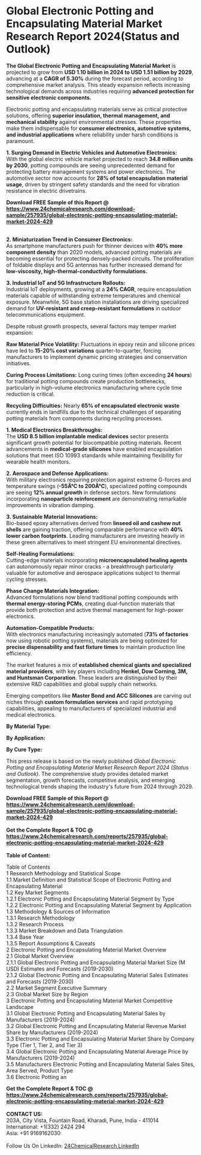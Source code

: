 <h1>Global Electronic Potting and Encapsulating Material Market Research Report 2024(Status and Outlook)</h1><p><strong>The Global Electronic Potting and Encapsulating Material Market</strong> is projected to grow from <strong>USD 1.10 billion in 2024 to USD 1.51 billion by 2029</strong>, advancing at a <strong>CAGR of 5.30%</strong> during the forecast period, according to comprehensive market analysis. This steady expansion reflects increasing technological demands across industries requiring <strong>advanced protection for sensitive electronic components.</strong></p><p>Electronic potting and encapsulating materials serve as critical protective solutions, offering <strong>superior insulation, thermal management, and mechanical stability</strong> against environmental stresses. These properties make them indispensable for <strong>consumer electronics, automotive systems, and industrial applications</strong> where reliability under harsh conditions is paramount.</p><p><strong>1. Surging Demand in Electric Vehicles and Automotive Electronics:</strong><br>
With the global electric vehicle market projected to reach <strong>34.8 million units by 2030</strong>, potting compounds are seeing unprecedented demand for protecting battery management systems and power electronics. The automotive sector now accounts for <strong>28% of total encapsulation material usage</strong>, driven by stringent safety standards and the need for vibration resistance in electric drivetrains.</p><div><b>Download FREE Sample of this Report @ 
            <a href="https://www.24chemicalresearch.com/download-sample/257935/global-electronic-potting-encapsulating-material-market-2024-429">
            https://www.24chemicalresearch.com/download-sample/257935/global-electronic-potting-encapsulating-material-market-2024-429</a></b></div><br><p><strong>2. Miniaturization Trend in Consumer Electronics:</strong><br>
As smartphone manufacturers push for thinner devices with <strong>40% more component density</strong> than 2020 models, advanced potting materials are becoming essential for protecting densely-packed circuits. The proliferation of foldable displays and 5G antennas has further increased demand for <strong>low-viscosity, high-thermal-conductivity formulations.</strong></p><p><strong>3. Industrial IoT and 5G Infrastructure Rollouts:</strong><br>
Industrial IoT deployments, growing at a <strong>24% CAGR</strong>, require encapsulation materials capable of withstanding extreme temperatures and chemical exposure. Meanwhile, 5G base station installations are driving specialized demand for <strong>UV-resistant and creep-resistant formulations</strong> in outdoor telecommunications equipment.</p><p>Despite robust growth prospects, several factors may temper market expansion:</p><p><strong>Raw Material Price Volatility:</strong> Fluctuations in epoxy resin and silicone prices have led to <strong>15-20% cost variations</strong> quarter-to-quarter, forcing manufacturers to implement dynamic pricing strategies and conservation initiatives.</p><p><strong>Curing Process Limitations:</strong> Long curing times (often exceeding <strong>24 hours</strong>) for traditional potting compounds create production bottlenecks, particularly in high-volume electronics manufacturing where cycle time reduction is critical.</p><p><strong>Recycling Difficulties:</strong> Nearly <strong>65% of encapsulated electronic waste</strong> currently ends in landfills due to the technical challenges of separating potting materials from components during recycling processes.</p><p><strong>1. Medical Electronics Breakthroughs:</strong><br>
The <strong>USD 8.5 billion implantable medical devices</strong> sector presents significant growth potential for biocompatible potting materials. Recent advancements in <strong>medical-grade silicones</strong> have enabled encapsulation solutions that meet ISO 10993 standards while maintaining flexibility for wearable health monitors.</p><p><strong>2. Aerospace and Defense Applications:</strong><br>
With military electronics requiring protection against extreme G-forces and temperature swings (<strong>-55Â°C to 200Â°C</strong>), specialized potting compounds are seeing <strong>12% annual growth</strong> in defense sectors. New formulations incorporating <strong>nanoparticle reinforcement</strong> are demonstrating remarkable improvements in vibration damping.</p><p><strong>3. Sustainable Material Innovations:</strong><br>
Bio-based epoxy alternatives derived from <strong>linseed oil and cashew nut shells</strong> are gaining traction, offering comparable performance with <strong>40% lower carbon footprints</strong>. Leading manufacturers are investing heavily in these green alternatives to meet stringent EU environmental directives.</p><p><strong>Self-Healing Formulations:</strong><br>
	Cutting-edge materials incorporating <strong>microencapsulated healing agents</strong> can autonomously repair minor cracks - a breakthrough particularly valuable for automotive and aerospace applications subject to thermal cycling stresses.</p><p><strong>Phase Change Materials Integration:</strong><br>
	Advanced formulations now blend traditional potting compounds with <strong>thermal energy-storing PCMs</strong>, creating dual-function materials that provide both protection and active thermal management for high-power electronics.</p><p><strong>Automation-Compatible Products:</strong><br>
	With electronics manufacturing increasingly automated (<strong>73% of factories</strong> now using robotic potting systems), materials are being optimized for <strong>precise dispensability and fast fixture times</strong> to maintain production line efficiency.</p><p>The market features a mix of <strong>established chemical giants and specialized material providers</strong>, with key players including <strong>Henkel, Dow Corning, 3M, and Huntsman Corporation</strong>. These leaders are distinguished by their extensive R&amp;D capabilities and global supply chain networks.</p><p>Emerging competitors like <strong>Master Bond and ACC Silicones</strong> are carving out niches through <strong>custom formulation services</strong> and rapid prototyping capabilities, appealing to manufacturers of specialized industrial and medical electronics.</p><p><strong>By Material Type:</strong></p><p><strong>By Application:</strong></p><p><strong>By Cure Type:</strong></p><p>This press release is based on the newly published <em>Global Electronic Potting and Encapsulating Material Market Research Report 2024 (Status and Outlook)</em>. The comprehensive study provides detailed market segmentation, growth forecasts, competitive analysis, and emerging technological trends shaping the industry's future from 2024 through 2029.</p><div><b>Download FREE Sample of this Report @ 
            <a href="https://www.24chemicalresearch.com/download-sample/257935/global-electronic-potting-encapsulating-material-market-2024-429">
            https://www.24chemicalresearch.com/download-sample/257935/global-electronic-potting-encapsulating-material-market-2024-429</a></b></div><br><div><b>Get the Complete Report & TOC @ 
            <a href="https://www.24chemicalresearch.com/reports/257935/global-electronic-potting-encapsulating-material-market-2024-429">
            https://www.24chemicalresearch.com/reports/257935/global-electronic-potting-encapsulating-material-market-2024-429</a></b></div><br>
            <b>Table of Content:</b><p>Table of Contents<br />
1 Research Methodology and Statistical Scope<br />
1.1 Market Definition and Statistical Scope of Electronic Potting and Encapsulating Material<br />
1.2 Key Market Segments<br />
1.2.1 Electronic Potting and Encapsulating Material Segment by Type<br />
1.2.2 Electronic Potting and Encapsulating Material Segment by Application<br />
1.3 Methodology & Sources of Information<br />
1.3.1 Research Methodology<br />
1.3.2 Research Process<br />
1.3.3 Market Breakdown and Data Triangulation<br />
1.3.4 Base Year<br />
1.3.5 Report Assumptions & Caveats<br />
2 Electronic Potting and Encapsulating Material Market Overview<br />
2.1 Global Market Overview<br />
2.1.1 Global Electronic Potting and Encapsulating Material Market Size (M USD) Estimates and Forecasts (2019-2030)<br />
2.1.2 Global Electronic Potting and Encapsulating Material Sales Estimates and Forecasts (2019-2030)<br />
2.2 Market Segment Executive Summary<br />
2.3 Global Market Size by Region<br />
3 Electronic Potting and Encapsulating Material Market Competitive Landscape<br />
3.1 Global Electronic Potting and Encapsulating Material Sales by Manufacturers (2019-2024)<br />
3.2 Global Electronic Potting and Encapsulating Material Revenue Market Share by Manufacturers (2019-2024)<br />
3.3 Electronic Potting and Encapsulating Material Market Share by Company Type (Tier 1, Tier 2, and Tier 3)<br />
3.4 Global Electronic Potting and Encapsulating Material Average Price by Manufacturers (2019-2024)<br />
3.5 Manufacturers Electronic Potting and Encapsulating Material Sales Sites, Area Served, Product Type<br />
3.6 Electronic Potting an</p><div><b>Get the Complete Report & TOC @ 
            <a href="https://www.24chemicalresearch.com/reports/257935/global-electronic-potting-encapsulating-material-market-2024-429">
            https://www.24chemicalresearch.com/reports/257935/global-electronic-potting-encapsulating-material-market-2024-429</a></b></div><br><b>CONTACT US:</b><br>
            203A, City Vista, Fountain Road, Kharadi, Pune, India - 411014<br>
            International: +1(332) 2424 294<br>
            Asia: +91 9169162030 <br><br>
            Follow Us On LinkedIn: <a href="https://www.linkedin.com/company/24chemicalresearch/">24ChemicalResearch LinkedIn</a>